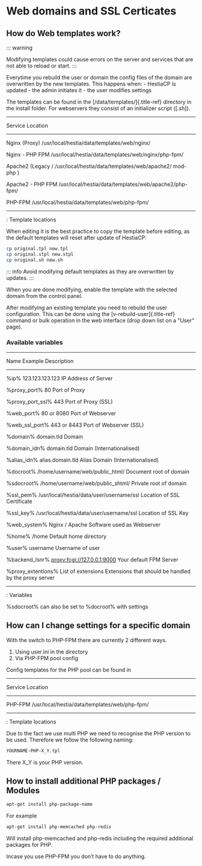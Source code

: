 # Web domains and SSL Certicates

## How do Web templates work?

::: warning

Modifying templates could cause errors on the server and services that
are not able to reload or start.
:::

Everytime you rebuild the user or domain the config files of the domain
are overwritten by the new templates. This happens when: - HestiaCP is
updated - the admin initiates it - the user modifies settings

The templates can be found in the [/data/templates/]{.title-ref}
directory in the install folder. For webservers they consist of an
initializer script ([.sh]).

---

Service Location

---

Nginx (Proxy) /usr/local/hestia/data/templates/web/nginx/

Nginx - PHP FPM /usr/local/hestia/data/templates/web/nginx/php-fpm/

Apache2 (Legacy / /usr/local/hestia/data/templates/web/apache2/
mod-php )

Apache2 - PHP FPM /usr/local/hestia/data/templates/web/apache2/php-fpm/

PHP-FPM /usr/local/hestia/data/templates/web/php-fpm/

---

: Template locations

When editing it is the best practice to copy the template before
editing, as the default templates will reset after update of HestiaCP:

```bash
cp original.tpl new.tpl
cp original.stpl new.stpl
cp original.sh new.sh
```

::: info
Avoid modifying default templates as they are overwritten by updates.
:::

When you are done modifying, enable the template with the selected
domain from the control panel.

After modifying an existing template you need to rebuild the user
configuration. This can be done using the [v-rebuild-user]{.title-ref}
command or bulk operation in the web interface (drop down list on a
"User" page).

### Available variables

---

Name Example Description

---

%ip% 123.123.123.123 IP Address of Server

%proxy_port% 80 Port of Proxy

%proxy_port_ssl% 443 Port of Proxy (SSL)

%web_port% 80 or 8080 Port of Webserver

%web_ssl_port% 443 or 8443 Port of Webserver (SSL)

%domain% domain.tld Domain

%domain_idn% domain.tld Domain (Internationalised)

%alias_idn% alias.domain.tld Alias Domain (Internationalised)

%docroot% /home/username/web/public_html/ Document root of domain

%sdocroot% /home/username/web/public_shtml/ Private root of domain

%ssl_pem% /usr/local/hestia/data/user/username/ssl Location of SSL Certificate

%ssl_key% /usr/local/hestia/data/user/username/ssl Location of SSL Key

%web_system% Nginx / Apache Software used as Webserver

%home% /home Default home directory

%user% username Username of user

%backend_lsnr% <proxy:fcgi://127.0.0.1:9000> Your default FPM Server

%proxy_extentions% List of extensions Extensions that should be handled
by the proxy server

---

: Variables

%sdocroot% can also be set to %docroot% with settings

## How can I change settings for a specific domain

With the switch to PHP-FPM there are currently 2 different ways.

1.  Using user.ini in the directory
2.  Via PHP-FPM pool config

Config templates for the PHP pool can be found in

---

Service Location

---

PHP-FPM /usr/local/hestia/data/templates/web/php-fpm/

---

: Template locations

Due to the fact we use multi PHP we need to recognise the PHP version to
be used. Therefore we follow the following naming:

```bash
YOURNAME-PHP-X_Y.tpl
```

There X_Y is your PHP version.

## How to install additional PHP packages / Modules

```bash
apt-get install php-package-name
```

For example

```bash
apt-get install php-memcached php-redis
```

Will install php-memcached and php-redis including the required
additional packages for PHP.

Incase you use PHP-FPM you don’t have to do anything.
